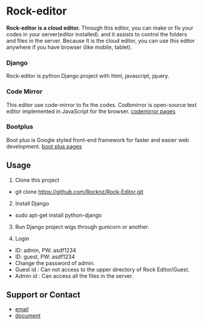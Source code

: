 
Rock-editor
==============
 **Rock-editor is a cloud editor.** 
 Through this editor, you can make or fix your codes in your server(editor installed). and it assists to control the folders and files in the server. Because It is the cloud editor, you can use this editor anywhere if you have browser (like mobile, tablet). 
 
### Django
Rock-editor is python Django project with html, javascript, jquery.

### Code Mirror
This editor use code-mirror to fix the codes. Codbmirror is open-source text editor implemented in JavaScript for the browser. [codemirror pages](https://codemirror.net/)

### Bootplus
Boot plus is Google styled front-end framework for faster and easier web development. [boot plus pages](http://aozora.github.io/bootplus/)

Usage
------
1) Clone this project
- git clone https://github.com/Rocknz/Rock-Editor.git
	
2) Install Django
- sudo apt-get install python-django
	
3) Run Django project wigs through gunicorn or another.

4) Login 
 - ID: admin, PW: asdf1234
 - ID: guest, PW: asdf1234
 - Change the password of admin.
 - Guest id : Can not access to the upper directory of Rock Editor/Guest.
 - Admin id : Can access all the files in the server.

Support or Contact
------
 - [email](jrj325@hanmir.com) 
 - [document](https://rocknz.github.io/Rock-Editor/)
